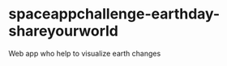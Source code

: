 spaceappchallenge-earthday-shareyourworld
=========================================

Web app who help to visualize earth changes 